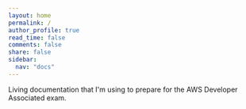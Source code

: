 ```yaml
---
layout: home
permalink: /
author_profile: true
read_time: false
comments: false
share: false
sidebar:
  nav: "docs"
---
```


Living documentation that I'm using to prepare for the AWS Developer Associated exam.
